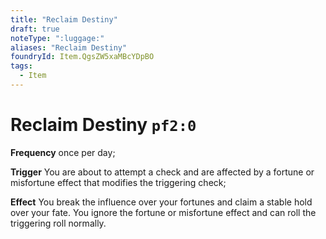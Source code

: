 ```yaml
---
title: "Reclaim Destiny"
draft: true
noteType: ":luggage:"
aliases: "Reclaim Destiny"
foundryId: Item.QgsZW5xaMBcYDpBO
tags:
  - Item
---
```


# Reclaim Destiny `pf2:0`

**Frequency** once per day;

**Trigger** You are about to attempt a check and are affected by a fortune or misfortune effect that modifies the triggering check;

**Effect** You break the influence over your fortunes and claim a stable hold over your fate. You ignore the fortune or misfortune effect and can roll the triggering roll normally.
